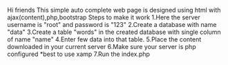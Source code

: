 Hi friends
This simple auto complete web page is designed using html with ajax(content),php,bootstrap
Steps to make it work
1.Here the server username is "root" and password is "123"
2.Create a database with name "data"
3.Create a table "words" in the created database with single column of name "name"
4.Enter few data into that table.
5.Place the content downloaded in your current server 
6.Make sure your server is php configured *best to use xamp 
7.Run the index.php